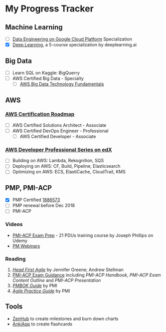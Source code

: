 # My Progress Tracker

## Machine Learning

 - [ ] [Data Engineering on Google Cloud Platform](https://www.coursera.org/specializations/gcp-data-machine-learning)  Specialization
 - [x] [Deep Learning](https://www.coursera.org/account/accomplishments/specialization/Z23QYSJ94QTU), a 5-course specialization by deeplearning.ai

## Big Data

- [ ] Learn SQL on Kaggle: BigQuerry
- [ ] AWS Certified Big Data - Specialty
	- [ ] [AWS Big Data Technology Fundamentals](https://www.aws.training/transcript/curriculumplayer?transcriptId=tFJXk7lv8k6Bh3oyLkiuTA2)

## AWS

### [AWS Certification Roadmap](https://aws.amazon.com/certification/#roadmap)
- [ ] AWS Certified Solutions Architect - Associate
- [ ] AWS Certified DevOps Engineer - Professional
	- [ ] AWS Certified Developer - Associate

### [AWS Developer Professional Series on edX](https://www.edx.org/aws-developer-professional-series)

 - [ ] Building on AWS: Lambda, Rekognition, SQS
 - [ ] Deploying on AWS: CF, Build, Pipeline, Elasticsearch
 - [ ] Optimizing on AWS: ECS, ElastiCache, CloudTrail, KMS

## PMP, PMI-ACP

 - [x] PMP Certified [1886573](https://webreports.pmi.org/certification/certificate/3302554/1963154)
 - [ ] PMP renewal before Dec 2018
 - [ ] PMI-ACP

### Videos

-   [PMI-ACP Exam Prep](https://www.udemy.com/pmiacp_21pdus/learn/v4/t/practice/1023892/introduction) - 21 PDUs training course by Joseph Phillips on Udemy
- [PM Webinars](https://www.projectmanagement.com/Webinars/webinarMainOnDemand.cfm)

### Reading

1.  [*Head First Agile*](https://www.safaribooksonline.com/library/view/head-first-agile/9781491944684/) by Jennifer Greene; Andrew Stellman
2.  [PMI-ACP Exam Guidance](https://www.pmi.org/certifications/types/agile-acp/exam-prep) including *PMI-ACP Handbook*, *PMI-ACP Exam Content Outline* and *PMI-ACP Presentation*
3.  [*PMBOK Guide*](https://www.safaribooksonline.com/library/view/a-guide-to/9781628253900/part01.xhtml) by PMI
4.  [*Agile Practice Guide*](https://www.safaribooksonline.com/library/view/agile-practice-guide/9781628253993/) by PMI
    
## Tools

- [ZenHub](https://app.zenhub.com/workspace/o/vochicong/progress/reports?report=burndown) to create milestones and burn down charts
- [AnkiApp](https://www.ankiapp.com/) to create flashcards 



<!--stackedit_data:
eyJoaXN0b3J5IjpbLTE2NTk3MTMzMzQsMTcwOTIxMjg2NSw0Mz
c4NzY3NjgsMTMwMjQzMDU0MiwxODIzMTYwMDQxLDg4OTQxNDQ2
LC0xMzUwNTUwNzMyLDg1MzAwNDUyMSwxNzQ4NTMyMzMwLC0zMj
A0NTk2MiwtMTc3MDQwODUwOSwzNjE1ODM5MzUsMTY4MTQxNTIz
NCwxNjQ4MDk3NzY1LDE5ODY4MzI1ODksLTEzMTk4MjU2ODksMT
A4NjM0OTY2MSw5MDQyMTk1ODZdfQ==
-->